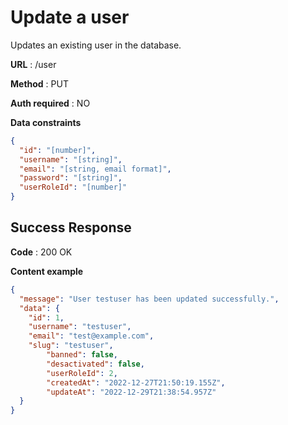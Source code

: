 # Update a user

Updates an existing user in the database.

**URL** : /user

**Method** : PUT

**Auth required** : NO

**Data constraints**

```JSON
{
  "id": "[number]",
  "username": "[string]",
  "email": "[string, email format]",
  "password": "[string]",
  "userRoleId": "[number]"
}
```

## Success Response

**Code** : 200 OK

**Content example**

```JSON
{
  "message": "User testuser has been updated successfully.",
  "data": {
    "id": 1,
    "username": "testuser",
    "email": "test@example.com",
    "slug": "testuser",
		"banned": false,
		"desactivated": false,
		"userRoleId": 2,
		"createdAt": "2022-12-27T21:50:19.155Z",
		"updateAt": "2022-12-29T21:38:54.957Z"
  }
}
```